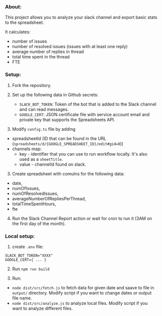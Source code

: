### About:

This project allows you to analyze your slack channel and export basic stats to the spreadsheet.

It calculates:

- number of issues
- number of resolved issues (issues with at least one reply)
- average number of replies in thread
- total time spent in the thread
- FTE

### Setup:
1. Fork the repository.

2. Set up the following data in Github secrets:
    - `SLACK_BOT_TOKEN`: Token of the bot that is added to the Slack channel and can read messages.
    - `GOOGLE_CERT`: JSON certificate file with service account email and private key that supports the Spreadsheets API.

3. Modify `config.ts` file by adding 
- spreadsheetId (ID that can be found in the URL (`spreadsheets/d/{GOOGLE_SPREADSHEET_ID}/edit#gid=0`))
- channels map:
    - key - identifier that you can use to run workflow locally. It's also used as a `sheetTitle`.
    - value - channelId found on slack.

3. Create spreadsheet with comulns for the following data:
- date,
- numOfIssues,
- numOfResolvedIssues,
- averageNumberOfRepliesPerThread,
- totalTimeSpentHours,
- fte

4. Run the Slack Channel Report action or wait for cron to run it (3AM on the first day of the month).

### Local setup:

1. create `.env` file:
```
SLACK_BOT_TOKEN="XXXX"
GOOGLE_CERT={ ... }
```


2. Run `npm run build`

3. Run:
- `node dist/src/fetch.js` to fetch data for given date and saave to file in `output/` directory. Modify script if you want to change dates or output file name.
- `node dist/src/analyze.js` to analyze local files. Modify script if you want to analyze different files.
